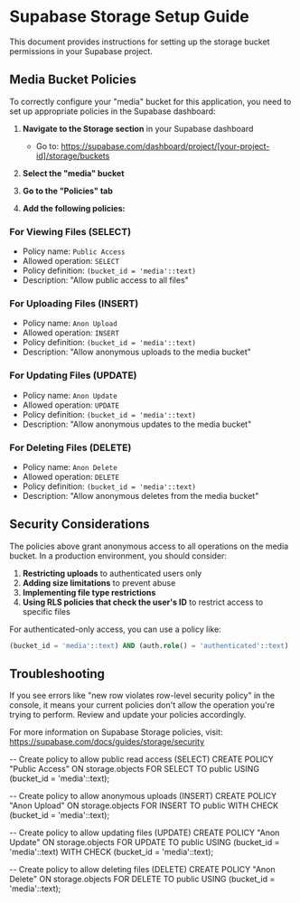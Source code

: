 # Supabase Storage Setup Guide

This document provides instructions for setting up the storage bucket permissions in your Supabase project.

## Media Bucket Policies

To correctly configure your "media" bucket for this application, you need to set up appropriate policies in the Supabase dashboard:

1. **Navigate to the Storage section** in your Supabase dashboard
   - Go to: https://supabase.com/dashboard/project/[your-project-id]/storage/buckets

2. **Select the "media" bucket**

3. **Go to the "Policies" tab**

4. **Add the following policies:**

### For Viewing Files (SELECT)
- Policy name: `Public Access`
- Allowed operation: `SELECT`
- Policy definition: `(bucket_id = 'media'::text)`
- Description: "Allow public access to all files"

### For Uploading Files (INSERT)
- Policy name: `Anon Upload`
- Allowed operation: `INSERT`
- Policy definition: `(bucket_id = 'media'::text)`
- Description: "Allow anonymous uploads to the media bucket"

### For Updating Files (UPDATE)
- Policy name: `Anon Update`
- Allowed operation: `UPDATE`
- Policy definition: `(bucket_id = 'media'::text)`
- Description: "Allow anonymous updates to the media bucket"

### For Deleting Files (DELETE)
- Policy name: `Anon Delete`
- Allowed operation: `DELETE`
- Policy definition: `(bucket_id = 'media'::text)`
- Description: "Allow anonymous deletes from the media bucket"

## Security Considerations

The policies above grant anonymous access to all operations on the media bucket. In a production environment, you should consider:

1. **Restricting uploads** to authenticated users only
2. **Adding size limitations** to prevent abuse
3. **Implementing file type restrictions**
4. **Using RLS policies that check the user's ID** to restrict access to specific files

For authenticated-only access, you can use a policy like:
```sql
(bucket_id = 'media'::text) AND (auth.role() = 'authenticated'::text)
```

## Troubleshooting

If you see errors like "new row violates row-level security policy" in the console, it means your current policies don't allow the operation you're trying to perform. Review and update your policies accordingly.

For more information on Supabase Storage policies, visit:
https://supabase.com/docs/guides/storage/security 


-- Create policy to allow public read access (SELECT)
CREATE POLICY "Public Access" ON storage.objects
  FOR SELECT
  TO public
  USING (bucket_id = 'media'::text);

-- Create policy to allow anonymous uploads (INSERT)
CREATE POLICY "Anon Upload" ON storage.objects
  FOR INSERT
  TO public
  WITH CHECK (bucket_id = 'media'::text);

-- Create policy to allow updating files (UPDATE)
CREATE POLICY "Anon Update" ON storage.objects
  FOR UPDATE
  TO public
  USING (bucket_id = 'media'::text)
  WITH CHECK (bucket_id = 'media'::text);

-- Create policy to allow deleting files (DELETE)
CREATE POLICY "Anon Delete" ON storage.objects
  FOR DELETE
  TO public
  USING (bucket_id = 'media'::text);